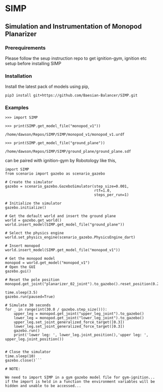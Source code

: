 # SIMP
## Simulation and Instrumentation of Monopod Planarizer
### Prerequirements
Please follow the seup instruction repo to get ignition-gym, ignition etc setup before installing SIMP

### Installation
Install the latest pack of models using pip,

`pip3 install git+https://github.com/Baesian-Balancer/SIMP.git `

### Examples
 
`>>> import SIMP`

`>>> print(SIMP.get_model_file("monopod_v1"))`

`/home/dawson/Repos/SIMP/SIMP/monopod_v1/monopod_v1.urdf`

`>>> print(SIMP.get_model_file("ground_plane"))`

`/home/dawson/Repos/SIMP/SIMP/ground_plane/ground_plane.sdf`

can be paired with ignition-gym by Robotology like this,

```import time
import SIMP
from scenario import gazebo as scenario_gazebo

# Create the simulator
gazebo = scenario_gazebo.GazeboSimulator(step_size=0.001,
                                         rtf=1.0,
                                         steps_per_run=1)

# Initialize the simulator
gazebo.initialize()

# Get the default world and insert the ground plane
world = gazebo.get_world()
world.insert_model(SIMP.get_model_file("ground_plane"))

# Select the physics engine
world.set_physics_engine(scenario_gazebo.PhysicsEngine_dart)

# Insert monopod
world.insert_model(SIMP.get_model_file("monopod_v1"))

# Get the monopod model
monopod = world.get_model("monopod_v1")
# Open the GUI
gazebo.gui()

# Reset the pole position
monopod.get_joint("planarizer_02_joint").to_gazebo().reset_position(0.2)

time.sleep(3.5)
gazebo.run(paused=True)

# Simulate 30 seconds
for _ in range(int(30.0 / gazebo.step_size())):
    upper_leg = monopod.get_joint("upper_leg_joint").to_gazebo()
    lower_leg = monopod.get_joint("lower_leg_joint").to_gazebo()
    upper_leg.set_joint_generalized_force_target([0.3])
    lower_leg.set_joint_generalized_force_target([0.3])
    gazebo.run()
    print('lower leg: ', lower_leg.joint_position(),'upper leg: ', upper_leg.joint_position())
    

# Close the simulator
time.sleep(10)
gazebo.close()```

# NOTE:

We need to import SIMP in a gym gazebo model file for gym-ignition... if the import is held in a function the environment variables will be hidden and unable to be accessed...

